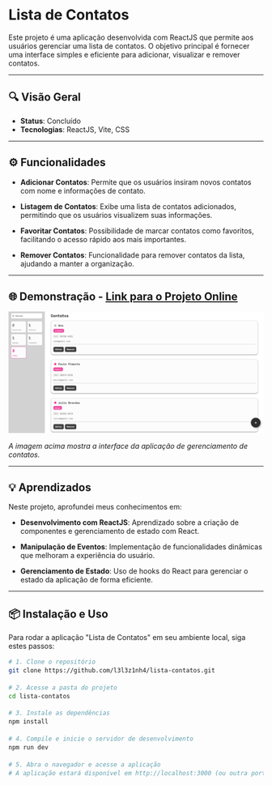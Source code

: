 
# Lista de Contatos 

Este projeto é uma aplicação desenvolvida com ReactJS que permite aos usuários gerenciar uma lista de contatos. O objetivo principal é fornecer uma interface simples e eficiente para adicionar, visualizar e remover contatos.

---

## 🔍 Visão Geral

- **Status**: Concluído
- **Tecnologias**: ReactJS, Vite, CSS

---

## ⚙️ Funcionalidades

- **Adicionar Contatos**: Permite que os usuários insiram novos contatos com nome e informações de contato.

- **Listagem de Contatos**: Exibe uma lista de contatos adicionados, permitindo que os usuários visualizem suas informações.
  
-  **Favoritar Contatos**: Possibilidade de marcar contatos como favoritos, facilitando o acesso rápido aos mais importantes.

- **Remover Contatos**: Funcionalidade para remover contatos da lista, ajudando a manter a organização.

---

## 🌐 Demonstração - [Link para o Projeto Online](https://lista-contatos-peach.vercel.app/)

![Preview da Lista de Contatos](/assets/contatos_print.png)

*A imagem acima mostra a interface da aplicação de gerenciamento de contatos.*

---

## 💡 Aprendizados

Neste projeto, aprofundei meus conhecimentos em:

- **Desenvolvimento com ReactJS**: Aprendizado sobre a criação de componentes e gerenciamento de estado com React.

- **Manipulação de Eventos**: Implementação de funcionalidades dinâmicas que melhoram a experiência do usuário.

- **Gerenciamento de Estado**: Uso de hooks do React para gerenciar o estado da aplicação de forma eficiente.

---

## 📦 Instalação e Uso

Para rodar a aplicação "Lista de Contatos" em seu ambiente local, siga estes passos:

```bash
# 1. Clone o repositório
git clone https://github.com/l3l3z1nh4/lista-contatos.git

# 2. Acesse a pasta do projeto
cd lista-contatos

# 3. Instale as dependências
npm install

# 4. Compile e inicie o servidor de desenvolvimento
npm run dev

# 5. Abra o navegador e acesse a aplicação
# A aplicação estará disponível em http://localhost:3000 (ou outra porta especificada).
